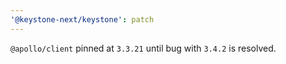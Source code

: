 ```yaml
---
'@keystone-next/keystone': patch
---
```


`@apollo/client` pinned at `3.3.21` until bug with `3.4.2` is resolved.
